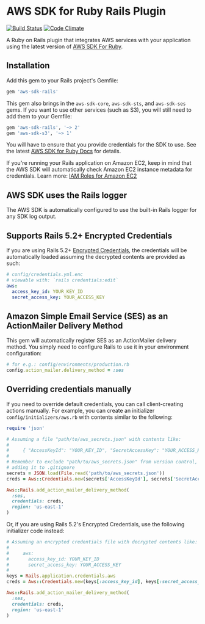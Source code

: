 # AWS SDK for Ruby Rails Plugin

[![Build
Status](https://travis-ci.org/aws/aws-sdk-rails.png?branch=master)](https://travis-ci.org/aws/aws-sdk-rails)
[![Code
Climate](https://codeclimate.com/github/aws/aws-sdk-rails.png)](https://codeclimate.com/github/aws/aws-sdk-rails)

A Ruby on Rails plugin that integrates AWS services with your application using
the latest version of [AWS SDK For Ruby](https://github.com/aws/aws-sdk-ruby).

## Installation

Add this gem to your Rails project's Gemfile:

```ruby
gem 'aws-sdk-rails'
```

This gem also brings in the `aws-sdk-core`, `aws-sdk-sts`, and `aws-sdk-ses`
gems. If you want to use other services (such as S3), you will still need to add
them to your Gemfile:

```ruby
gem 'aws-sdk-rails', '~> 2'
gem 'aws-sdk-s3', '~> 1'
```

You will have to ensure that you provide credentials for the SDK to use. See the
latest [AWS SDK for Ruby
Docs](https://docs.aws.amazon.com/sdk-for-ruby/v3/api/index.html#Configuration)
for details.

If you're running your Rails application on Amazon EC2, keep in mind that the
AWS SDK will automatically check Amazon EC2 instance metadata for credentials.
Learn more: [IAM Roles for Amazon
EC2](http://docs.aws.amazon.com/AWSEC2/latest/UserGuide/iam-roles-for-amazon-ec2.html)

## AWS SDK uses the Rails logger

The AWS SDK is automatically configured to use the built-in Rails logger for any
SDK log output.

## Supports Rails 5.2+ Encrypted Credentials

If you are using Rails 5.2+ [Encrypted
Credentials](http://guides.rubyonrails.org/security.html#custom-credentials),
the credentials will be automatically loaded assuming the decrypted contents
are provided as such:

```yml
# config/credentials.yml.enc
# viewable with: `rails credentials:edit`
aws:
  access_key_id: YOUR_KEY_ID
  secret_access_key: YOUR_ACCESS_KEY
```

## Amazon Simple Email Service (SES) as an ActionMailer Delivery Method

This gem will automatically register SES as an ActionMailer delivery method. You
simply need to configure Rails to use it in your environment configuration:

```ruby
# for e.g.: config/environments/production.rb
config.action_mailer.delivery_method = :ses
```

## Overriding credentials manually

If you need to override default credentials, you can call client-creating
actions manually. For example, you can create an initializer
`config/initializers/aws.rb` with contents similar to the following:

```ruby
require 'json'

# Assuming a file "path/to/aws_secrets.json" with contents like:
#
#     { "AccessKeyId": "YOUR_KEY_ID", "SecretAccessKey": "YOUR_ACCESS_KEY" }
#
# Remember to exclude "path/to/aws_secrets.json" from version control, e.g. by
# adding it to .gitignore
secrets = JSON.load(File.read('path/to/aws_secrets.json'))
creds = Aws::Credentials.new(secrets['AccessKeyId'], secrets['SecretAccessKey'])

Aws::Rails.add_action_mailer_delivery_method(
  :ses,
  credentials: creds,
  region: 'us-east-1'
)
```

Or, if you are using Rails 5.2's Encrypted Credentials, use the following
initializer code instead:

```ruby
# Assuming an encrypted credentials file with decrypted contents like:
#
#     aws:
#       access_key_id: YOUR_KEY_ID
#       secret_access_key: YOUR_ACCESS_KEY
#
keys = Rails.application.credentials.aws
creds = Aws::Credentials.new(keys[:access_key_id], keys[:secret_access_key])

Aws::Rails.add_action_mailer_delivery_method(
  :ses,
  credentials: creds,
  region: 'us-east-1'
)
```
